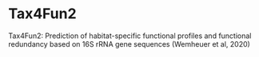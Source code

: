 # Tax4Fun2
Tax4Fun2: Prediction of habitat-specific functional profiles and functional redundancy based on 16S rRNA gene sequences (Wemheuer et al, 2020)

